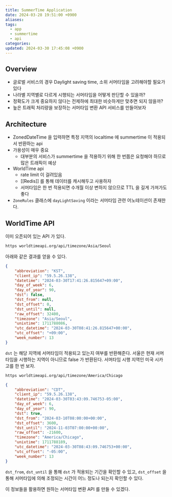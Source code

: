 ```yaml
---
title: SummerTime Application
date: 2024-03-28 19:51:00 +0900
aliases: 
tags:
  - app
  - summertime
  - api
categories: 
updated: 2024-03-30 17:45:08 +0900
---
```


## Overview

- 글로벌 서비스의 경우 Daylight saving time, 소위 서머타임을 고려해야할 필요가 있다
- 나라별 지역별로 다르게 시행되는 서머타임을 어떻게 판단할 수 있을까?
- 정확도가 크게 중요하지 않다는 전제하에 최대한 비슷하게만 맞추면 되지 않을까?
- 높은 트래픽 처리량을 보장하는 서머타임 변환 API 서비스를 만들어보자

## Architecture

- ZonedDateTime 을 입력하면 특정 지역의 localtime 에 summertime 이 적용되서 반환하는 api
- 가용성이 매우 중요
    - 대부분의 서비스가 summertime 을 적용하기 위해 한 번쯤은 요청해야 하므로 많은 트래픽이 예상
- WorldTime api
    - rate limit 이 걸려있음
    - [[Redis]] 를 통해 데이터를 캐시해두고 사용하자
    - 서머타임은 한 번 적용되면 수개월 이상 변하지 않으므로 TTL 을 길게 가져가도 좋다
- `ZoneRules` 클래스에 `dayLightSaving` 이라는 서머타임 관련 어노테이션이 존재한다.

## WorldTime API

이미 오픈되어 있는 API 가 있다.

```bash
https worldtimeapi.org/api/timezone/Asia/Seoul
```

아래와 같은 결과를 얻을 수 있다.

```json
{
    "abbreviation": "KST",
    "client_ip": "59.5.26.138",
    "datetime": "2024-03-30T17:41:26.815647+09:00",
    "day_of_week": 6,
    "day_of_year": 90,
    "dst": false,
    "dst_from": null,
    "dst_offset": 0,
    "dst_until": null,
    "raw_offset": 32400,
    "timezone": "Asia/Seoul",
    "unixtime": 1711788086,
    "utc_datetime": "2024-03-30T08:41:26.815647+00:00",
    "utc_offset": "+09:00",
    "week_number": 13
}
```

`dst` 는 해당 지역에 서머타임이 적용되고 있는지 여부를 반환해준다. 서울은 현재 서머타임을 시행하는 지역이 아니므로 false 가 반환된다. 서머타임 시행 지역인 미국 시카고를 한 번 보자.

```bash
https worldtimeapi.org/api/timezone/America/Chicago
```

```json
{
    "abbreviation": "CDT",
    "client_ip": "59.5.26.138",
    "datetime": "2024-03-30T03:43:09.746753-05:00",
    "day_of_week": 6,
    "day_of_year": 90,
    "dst": true,
    "dst_from": "2024-03-10T08:00:00+00:00",
    "dst_offset": 3600,
    "dst_until": "2024-11-03T07:00:00+00:00",
    "raw_offset": -21600,
    "timezone": "America/Chicago",
    "unixtime": 1711788189,
    "utc_datetime": "2024-03-30T08:43:09.746753+00:00",
    "utc_offset": "-05:00",
    "week_number": 13
}
```

`dst_from`, `dst_until` 을 통해 `dst` 가 적용되는 기간을 확인할 수 있고, `dst_offset` 을 통해 서머타임에 의해 조정되는 시간이 어느 정도나 되는지 확인할 수 있다.

이 정보들을 활용하면 원하는 서머타임 변환 API 를 만들 수 있겠다.
